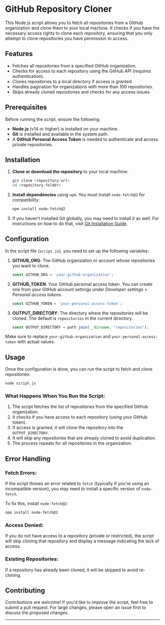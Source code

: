 # GitHub Repository Cloner

This Node.js script allows you to fetch all repositories from a GitHub organization and clone them to your local machine. It checks if you have the necessary access rights to clone each repository, ensuring that you only attempt to clone repositories you have permission to access.

## Features

- Fetches all repositories from a specified GitHub organization.
- Checks for access to each repository using the GitHub API (requires authentication).
- Clones repositories to a local directory if access is granted.
- Handles pagination for organizations with more than 100 repositories.
- Skips already cloned repositories and checks for any access issues.

## Prerequisites

Before running the script, ensure the following:

- **Node.js** (v14 or higher) is installed on your machine.
- **Git** is installed and available in the system path.
- A **GitHub Personal Access Token** is needed to authenticate and access private repositories.

## Installation

1. **Clone or download the repository** to your local machine:
   ```bash
   git clone <repository-url>
   cd <repository-folder>
   ```

2. **Install dependencies** using `npm`. You must install `node-fetch@2` for compatibility:
   ```bash
   npm install node-fetch@2
   ```

3. If you haven't installed Git globally, you may need to install it as well. For instructions on how to do that, visit [Git Installation Guide](https://git-scm.com/book/en/v2/Getting-Started-Installing-Git).

## Configuration

In the script file (`script.js`), you need to set up the following variables:

1. **GITHUB_ORG**: The GitHub organization or account whose repositories you want to clone.
   ```javascript
   const GITHUB_ORG = 'your-github-organization';
   ```

2. **GITHUB_TOKEN**: Your GitHub personal access token. You can create one from your GitHub account settings under *Developer settings* > *Personal access tokens*.
   ```javascript
   const GITHUB_TOKEN = 'your-personal-access-token';
   ```

3. **OUTPUT_DIRECTORY**: The directory where the repositories will be cloned. The default is `repositories` in the current directory.
   ```javascript
   const OUTPUT_DIRECTORY = path.join(__dirname, "repositories");
   ```

Make sure to replace `your-github-organization` and `your-personal-access-token` with actual values.

## Usage

Once the configuration is done, you can run the script to fetch and clone repositories:

```bash
node script.js
```

### What Happens When You Run the Script:
1. The script fetches the list of repositories from the specified GitHub organization.
2. It checks if you have access to each repository (using your GitHub token).
3. If access is granted, it will clone the repository into the `OUTPUT_DIRECTORY`.
4. It will skip any repositories that are already cloned to avoid duplication.
5. The process repeats for all repositories in the organization.

## Error Handling

### Fetch Errors:
If the script throws an error related to `fetch` (typically if you're using an incompatible version), you may need to install a specific version of `node-fetch`.

To fix this, install `node-fetch@2`:
```bash
npm install node-fetch@2
```

### Access Denied:
If you do not have access to a repository (private or restricted), the script will skip cloning that repository and display a message indicating the lack of access.

### Existing Repositories:
If a repository has already been cloned, it will be skipped to avoid re-cloning.



## Contributing

Contributions are welcome! If you'd like to improve the script, feel free to submit a pull request. For large changes, please open an issue first to discuss the proposed changes.

---


